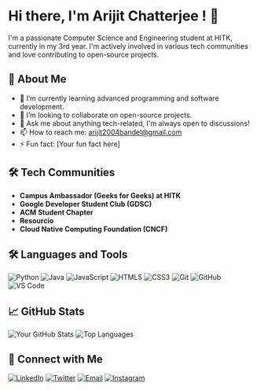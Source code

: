# Hi there, I'm Arijit Chatterjee ! 👋

I'm a passionate Computer Science and Engineering student at HITK, currently in my 3rd year. I'm actively involved in various tech communities and love contributing to open-source projects.

## 🚀 About Me

- 🌱 I’m currently learning advanced programming and software development.
- 👯 I’m looking to collaborate on open-source projects.
- 💬 Ask me about anything tech-related, I'm always open to discussions!
- 📫 How to reach me: [arijit2004bandel@gmail.com](mailto:arijit2004bandel@gmail.com)
- ⚡ Fun fact: [Your fun fact here]

## 🛠 Tech Communities

- **Campus Ambassador (Geeks for Geeks) at HITK**
- **Google Developer Student Club (GDSC)**
- **ACM Student Chapter**
- **Resourcio**
- **Cloud Native Computing Foundation (CNCF)**

## 🛠️ Languages and Tools

![Python](https://img.shields.io/badge/Python-3776AB?style=for-the-badge&logo=python&logoColor=white)
![Java](https://img.shields.io/badge/Java-ED8B00?style=for-the-badge&logo=java&logoColor=white)
![JavaScript](https://img.shields.io/badge/JavaScript-323330?style=for-the-badge&logo=javascript&logoColor=F7DF1E)
![HTML5](https://img.shields.io/badge/HTML5-E34F26?style=for-the-badge&logo=html5&logoColor=white)
![CSS3](https://img.shields.io/badge/CSS3-1572B6?style=for-the-badge&logo=css3&logoColor=white)
![Git](https://img.shields.io/badge/Git-F05032?style=for-the-badge&logo=git&logoColor=white)
![GitHub](https://img.shields.io/badge/GitHub-100000?style=for-the-badge&logo=github&logoColor=white)
![VS Code](https://img.shields.io/badge/VS%20Code-0078d7?style=for-the-badge&logo=visual-studio-code&logoColor=white)


## 📈 GitHub Stats

![Your GitHub Stats](https://github-readme-stats.vercel.app/api?username=yourusername&show_icons=true&theme=radical)
![Top Languages](https://github-readme-stats.vercel.app/api/top-langs/?username=yourusername&layout=compact&theme=radical)

## 🤝 Connect with Me

[![LinkedIn](https://img.shields.io/badge/LinkedIn-0A66C2?style=for-the-badge&logo=linkedin&logoColor=white)](https://www.linkedin.com/in/arijitc09102004/)
[![Twitter](https://img.shields.io/badge/Twitter-1DA1F2?style=for-the-badge&logo=twitter&logoColor=white)](https://twitter.com/ARIJITC03714269)
[![Email](https://img.shields.io/badge/Email-D14836?style=for-the-badge&logo=gmail&logoColor=white)](mailto:arijit2004bandel@gmail.com)
[![Instagram](https://img.shields.io/badge/Instagram-E4405F?style=for-the-badge&logo=instagram&logoColor=white)](https://www.instagram.com/arijit.star04/)



